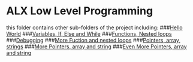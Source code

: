 # ALX Low Level Programming
this folder contains other sub-folders of the project including:
###[Hello World](https://github.com/Emmo00/alx-low_level_programming/tree/master/0x00-hello_world)
###[Variables, If, Else and While](https://github.com/Emmo00/alx-low_level_programming/tree/master/0x01-variables_if_else_while)
###[Functions, Nested loops](https://github.com/Emmo00/alx-low_level_programming/tree/master/0x02-functions_nested_loops)
###[Debugging](https://github.com/Emmo00/alx-low_level_programming/tree/master/0x03-debugging)
###[More Fuction and nested loops](https://github.com/Emmo00/alx-low_level_programming/tree/master/0x04-more_functions_nested_loops)
###[Pointers, array, strings](https://github.com/Emmo00/alx-low_level_programming/tree/master/0x05-pointers_arrays_strings)
###[More Pointers, array and string](https://github.com/Emmo00/alx-low_level_programming/tree/master/0x06-pointers_arrays_strings)
###[Even More Pointers, array and string](https://github.com/Emmo00/alx-low_level_programming/tree/master/0x07-pointers_arrays_strings)
